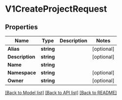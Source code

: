 # V1CreateProjectRequest

## Properties

Name | Type | Description | Notes
------------ | ------------- | ------------- | -------------
**Alias** | **string** |  | [optional] 
**Description** | **string** |  | [optional] 
**Name** | **string** |  | 
**Namespace** | **string** |  | [optional] 
**Owner** | **string** |  | [optional] 

[[Back to Model list]](../README.md#documentation-for-models) [[Back to API list]](../README.md#documentation-for-api-endpoints) [[Back to README]](../README.md)


